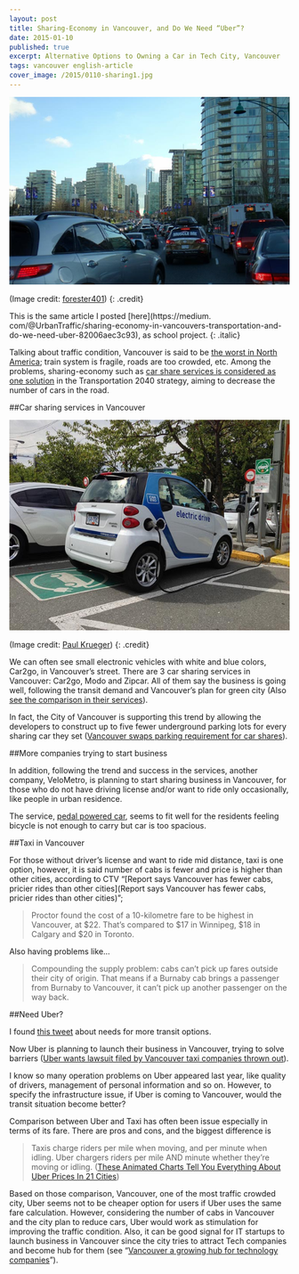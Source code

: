 ```yaml
---
layout: post
title: Sharing-Economy in Vancouver, and Do We Need “Uber”?
date: 2015-01-10
published: true
excerpt: Alternative Options to Owning a Car in Tech City, Vancouver
tags: vancouver english-article
cover_image: /2015/0110-sharing1.jpg
---
```

![traffic jam in Vancouver](/images/2015/0110-sharing1.jpg)

(Image credit: [forester401](https://www.flickr.com/photos/401forester/11741542544))
{: .credit}

This is the same article I posted [here](https://medium.
com/@UrbanTraffic/sharing-economy-in-vancouvers-transportation-and-do-we-need-uber-82006aec3c93), as school project.
{: .italic}

Talking about traffic condition, Vancouver is said to be [the worst in North America](http://www.vancouversun.com/Vancouver+edges+Angeles+worst+traffic+congestion+North+America+index/9132912/story.html); train system is fragile, roads are too crowded, etc. Among the problems, sharing-economy such as [car share services is considered as one solution](https://ca.news.yahoo.com/blogs/dailybrew/vancouver-world-class-terrible-traffic-congestion-study-finds-155442354.html) in the Transportation 2040 strategy, aiming to decrease the number of cars in the road.

##Car sharing services in Vancouver

![car2go](/images/2015/0110-sharing2.jpg)

(Image credit: [Paul Krueger](https://www.flickr.com/photos/pwkrueger/9310764129))
{: .credit}

We can often see small electronic vehicles with white and blue colors, Car2go, in Vancouver’s street. There are 3 car sharing services in Vancouver: Car2go, Modo and Zipcar. All of them say the business is going well, following the transit demand and Vancouver’s plan for green city (Also [see the comparison in their services](http://metronews.ca/news/vancouver/986202/is-vancouver-the-car-sharing-capital-of-north-america/)).

In fact, the City of Vancouver is supporting this trend by allowing the developers to construct up to five fewer underground parking lots for every sharing car they set ([Vancouver swaps parking requirement for car shares](http://www.vancouversun.com/business/Vancouver+swaps+parking+requirement+shares/10420303/story.html)).

##More companies trying to start business

In addition, following the trend and success in the services, another company, VeloMetro, is planning to start sharing business in Vancouver, for those who do not have driving license and/or want to ride only occasionally, like people in urban residence.

The service, [pedal powered car](http://vancouver.24hrs.ca/2014/12/02/pedal-powered-cars-eyed-for-vancouver), seems to fit well for the residents feeling bicycle is not enough to carry but car is too spacious.

##Taxi in Vancouver

For those without driver’s license and want to ride mid distance, taxi is one option, however, it is said number of cabs is fewer and price is higher than other cities, according to CTV “[Report says Vancouver has fewer cabs, pricier rides than other cities](Report says Vancouver has fewer cabs, pricier rides than other cities)”;

>Proctor found the cost of a 10-kilometre fare to be highest in Vancouver, at $22. That’s compared to $17 in Winnipeg, $18 in Calgary and $20 in Toronto.

Also having problems like…

>Compounding the supply problem: cabs can’t pick up fares outside their city of origin. That means if a Burnaby cab brings a passenger from Burnaby to Vancouver, it can’t pick up another passenger on the way back.

##Need Uber?

I found [this tweet](https://twitter.com/mikeacton/status/547918707159085056/photo/1) about needs for more transit options.

Now Uber is planning to launch their business in Vancouver, trying to solve barriers ([Uber wants lawsuit filed by Vancouver taxi companies thrown out](http://www.cbc.ca/news/canada/british-columbia/uber-wants-lawsuit-filed-by-vancouver-taxi-companies-thrown-out-1.2896173)).

I know so many operation problems on Uber appeared last year, like quality of drivers, management of personal information and so on. However, to specify the infrastructure issue, if Uber is coming to Vancouver, would the transit situation become better?

Comparison between Uber and Taxi has often been issue especially in terms of its fare. There are pros and cons, and the biggest difference is

>Taxis charge riders per mile when moving, and per minute when idling. Uber chargers riders per mile AND minute whether they’re moving or idling. ([These Animated Charts Tell You Everything About Uber Prices In 21 Cities](http://www.businessinsider.com/uber-vs-taxi-pricing-by-city-2014-10))

Based on those comparison, Vancouver, one of the most traffic crowded city, Uber seems not to be cheaper option for users if Uber uses the same fare calculation. However, considering the number of cabs in Vancouver and the city plan to reduce cars, Uber would work as stimulation for improving the traffic condition. Also, it can be good signal for IT startups to launch business in Vancouver since the city tries to attract Tech companies and become hub for them (see “[Vancouver a growing hub for technology companies](http://www.vancouverobserver.com/news/vancouvers-mecca-technology-companies-could-it-become-next-silicon-valley)”).
